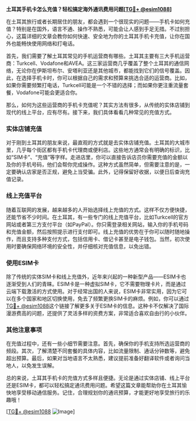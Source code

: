 **土耳其手机卡怎么充值？轻松搞定海外通讯费用问题[[TG💪+ @esim1088](https://t.me/s/esim1088)]**

在土耳其旅行或者长期居住的朋友，都会遇到一个很现实的问题——手机卡如何充值？特别是在国外，语言不通、操作不熟悉，可能会让人感到手足无措。不过别担心，这篇详细的文章会教你如何快速、安全地为你的土耳其手机卡充值，让你在国外也能畅快使用网络和打电话。

首先，我们需要了解土耳其常见的手机运营商有哪些。土耳其主要有三大手机运营商：Turkcell、Vodafone和AVEA。这三家运营商几乎覆盖了整个土耳其的通信网络，无论你在伊斯坦布尔、安塔利亚还是其他城市，都能找到它们的信号覆盖。因此，在选择手机卡时，你可以根据自己的需求和预算来挑选合适的运营商。比如，如果你需要频繁打电话，Turkcell可能是一个不错的选择；而如果你更注重流量套餐，Vodafone可能会更适合你。

那么，如何为这些运营商的手机卡充值呢？其实方法有很多，从传统的实体店铺到现代的线上平台，应有尽有。接下来，我们具体看看几种常见的充值方式。

### 实体店铺充值

对于刚到土耳其的朋友来说，最直观的方式就是去实体店铺充值。土耳其的大城市里，几乎每个街区都有手机卡代理商或便利店。这些地方通常会有明确的标识，比如“SIM卡”、“充值”等字样。走进店里，你可以直接告诉店员你需要充值的金额以及你的手机号码，他们会帮你完成操作。这种方式虽然简单，但需要注意的是，一定要确认店家是否正规，避免上当受骗。此外，记得保留好收据，以便日后查询充值记录。

### 线上充值平台

随着互联网的发展，越来越多的人开始选择线上充值的方式。这样不仅方便快捷，还能节省不少时间。在土耳其，有一些专门的线上充值平台，比如Turkcell的官方网站或者第三方支付平台（如PayPal）。你只需登录相关网站，输入你的手机号码和充值金额，然后按照提示进行支付即可。线上充值的优势在于你可以随时随地操作，而且支持多种支付方式，包括信用卡、借记卡甚至是电子钱包。当然，初次使用时要确保网络环境的安全性，并仔细核对充值信息，以免出错。

### 使用ESIM卡

除了传统的实体SIM卡和线上充值外，近年来兴起的一种新型产品——ESIM卡也逐渐受到人们的青睐。ESIM卡是一种虚拟SIM卡，它不需要物理卡片，而是通过云端下载激活的方式使用。对于经常出国的人来说，ESIM卡非常实用，因为它可以在多个国家和地区切换使用，免去了频繁更换SIM卡的麻烦。例如，你可以通过[TG💪+ @esim1088](https://t.me/s/esim1088)这个链接了解更多关于ESIM卡的信息。这种卡不仅解决了国际漫游费高的问题，还提供了灵活多样的资费方案，非常适合喜欢自由行的小伙伴。

### 其他注意事项

在充值过程中，还有一些小细节需要注意。首先，确保你的手机支持所选运营商的频段。其次，了解清楚不同套餐的具体内容，比如流量限制、通话分钟数等，避免超出预算。最后，如果对当地语言不太熟悉，建议提前准备好翻译软件或者询问当地人，以免发生误解。

总的来说，土耳其手机卡的充值方式多样且便捷。无论是通过实体店铺、线上平台还是ESIM卡，都可以轻松搞定通讯费用问题。希望这篇文章能帮助你在土耳其愉快地享受移动通信服务。记住，合理规划你的通讯预算，才能更好地享受旅行的乐趣哦！

[[TG💪+ @esim1088](https://t.me/s/esim1088) ![Image](https://i.postimg.cc/4NQfJmqS/Snipaste-2025-05-13-00-14-12.png)]